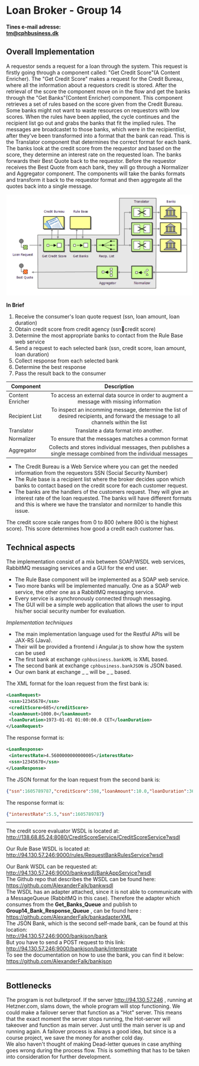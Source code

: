 # Loan Broker - Group 14

**Tines e-mail adresse: 
<br>tm@cphbusiness.dk**</br>


## Overall Implementation  
A requestor sends a request for a loan through the system. This request is firstly going through a component called: "Get Credit Score"(A Content Enricher). The "Get Credit Score" makes a request for the Credit Bureau, where all the information about a requestors credit is stored. After the retrieval of the score the component move on in the flow and get the banks through the "Get Banks"(Content Enricher) component. This component retrieves a set of rules based on the score given from the Credit Bureau. Some banks might not want to waste resources on requestors with low scores. When the rules have been applied, the cycle continues and the recipient list go out and grabs the banks that fit the implied rules. The messages are broadcastet to those banks, which were in the recipientlist, after they've been transformed into a format that the bank can read. This is the Translator component that determines the correct format for each bank. The banks look at the credit score from the requestor and based on the score, they determine an interest rate on the requested loan. The banks forwards their Best Quote back to the requestor. Before the requestor receives the Best Quote from each bank, they will go through a Normalizer and Aggregator component. The components will take the banks formats and transform it back to the requestor format and then aggregate all the quotes back into a single message.  

![alt text](https://github.com/dbdness/SI-LoanBroker-Group14/blob/master/Loan%20Broker%20overview.png)
  
**In Brief**  
1. Receive the consumer's loan quote request (ssn, loan amount, loan duration)
2. Obtain credit score from credit agency (ssncredit score)  
3. Determine the most appropriate banks to contact from the Rule Base web service  
4. Send a request to each selected bank (ssn, credit score, loan amount, loan duration)  
5. Collect response from each selected bank  
6. Determine the best response  
7. Pass the result back to the consumer

| Component                 | Description
| -------------             |:-------------:
| Content Enricher          | To access an external data source in order to augment a message with missing information  
| Recipient List            | To inspect an incomming message, determine the list of desired recipients, and forward the message to all channels within the list
| Translator                | Translate a data format into another.  
| Normalizer                | To ensure that the messages matches a common format 
| Aggregator                | Collects and stores individual messages, then publishes a single message combined from the individual messages  
  
* The Credit Bureau is a Web Service where you can get the needed information from the requestors SSN (Social Security Number)
* The Rule base is a recipient list where the broker decides upon which banks to contact based on the credit score for each customer request.
* The banks are the handlers of the customers request. They will give an interest rate of the loan requested. The banks will have different formats and this is where we have the translator and normilzer to handle this issue.  
  
The credit score scale ranges from 0 to 800 (where 800 is the highest score). This score determines how good a credit each customer has.

## Technical aspects

The implementation consist of a mix between SOAP/WSDL web services, RabbitMQ messaging services and a GUI for the end user.
* The Rule Base component will be implemented as a SOAP web service.
* Two more banks will be implemented manually. One as a SOAP web service, the other one as a RabbitMQ messaging service. 
* Every service is asynchronously connected through messaging. 
* The GUI will be a simple web application that allows the user to input his/her social security number for evaluation.


*Implementation techniques*
* The main implementation language used for the Restful APIs  will be JAX-RS (Java).  
* Their will be provided a frontend i Angular.js to show how the system can be used  
* The first bank at exchange `cphbusiness.bankXML` is XML based.
* The second bank at exchange `cphbusiness.bankJSON` is JSON based. 
* Our own bank at exchange _ _ will be _ _ based. 

The XML format for the loan request from the first bank is:
```xml
<LoanRequest>
 <ssn>12345678</ssn>
 <creditScore>685</creditScore>
 <loanAmount>1000.0</loanAmount>
 <loanDuration>1973-01-01 01:00:00.0 CET</loanDuration>
</LoanRequest>
```

The response format is:
```xml
<LoanResponse>
 <interestRate>4.5600000000000005</interestRate>
 <ssn>12345678</ssn>
</LoanResponse>
```



The JSON format for the loan request from the second bank is:
```json
{"ssn":1605789787,"creditScore":598,"loanAmount":10.0,"loanDuration":360}
```

The  response format is:
```json
{"interestRate":5.5,"ssn":1605789787}
```

---

The credit score evaluator WSDL is located at: <br>
http://138.68.85.24:8080/CreditScoreService/CreditScoreService?wsdl 
</br>

Our Rule Base WSDL is located at: <br>
http://94.130.57.246:9000/rules/RequestBankRulesService?wsdl
</br>

Our Bank WSDL can be requested at: <br>
http://94.130.57.246:9000/bankwsdl/BankAppService?wsdl
<br>
The Github repo that describes the WSDL can be found here: <br>
https://github.com/AlexanderFalk/bankwsdl
<br>
The WSDL has an adapter attached, since it is not able to communicate with a MessageQueue (RabbitMQ in this case). 
Therefore the adapter which consumes from the **Get_Banks_Queue** and publish to **Group14_Bank_Response_Queue** , can be found here : <br>
https://github.com/AlexanderFalk/bankadapterXML
<br>
The JSON Bank, which is the second self-made bank, can be found at this location: <br>
http://94.130.57.246:9000/bankjson/bank 
<br>
But you have to send a POST request to this link: <br>
http://94.130.57.246:9000/bankjson/bank/interestrate 
<br>
To see the documentation on how to use the bank, you can find it below: <br>
https://github.com/AlexanderFalk/bankjson 
<br>

---

## Bottlenecks
The program is not bulletproof. If the server http://94.130.57.246 , running at Hetzner.com, slams down, the whole program will stop functioning. We could make a failover server that function as a "Hot" server. This means that the exact moment the server stops running, the Hot-server will takeover and function as main server. Just until the main server is up and running again. A failover process is always a good idea, but since is a course project, we save the money for another cold day.  
We also haven't thought of making Dead-letter queues in case anything goes wrong during the process flow. This is something that has to be taken into consideration for further development. 
